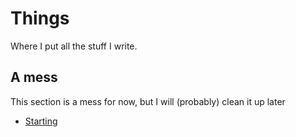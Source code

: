 # Things

Where I put all the stuff I write.

## A mess

This section is a mess for now, but I will (probably) clean it up later

- [Starting](things/starting.md)
